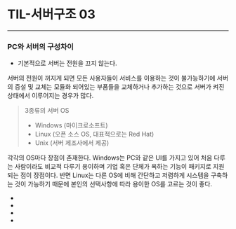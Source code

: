# TIL-서버구조 03

---

### PC와 서버의 구성차이

- 기본적으로 서버는 전원을 끄지 않는다.

서버의 전원이 꺼지게 되면 모든 사용자들이 서비스를 이용하는 것이 불가능하기에 서버의 증설 및 교체는 모듈화 되어있는 부품들을 교체하거나 추가하는 것으로 서버가 켜진 상태에서 이루어지는 경우가 많다. 

> 3종류의 서버 OS
>
> - Windows (마이크로소프트)
> - Linux (오픈 소스 OS, 대표적으로는 Red Hat)
> - Unix (서버 제조사에서 제공)

각각의 OS마다 장점이 존재한다. Windows는 PC와 같은 UI를 가지고 있어 처음 다루는 사람이라도 비교적 다루기 용이하며 기업 혹은 단체가 욕하는 기능이 패키지로 지원되는 점이 장점이다. 반면 Linux는 다른 OS에 비해 간단하고 저렴하게 시스템을 구축하는 것이 가능하기 때문에 본인의 선택사항에 따라 용이한 OS를 고르는 것이 좋다.

- 
- 
- 
- 